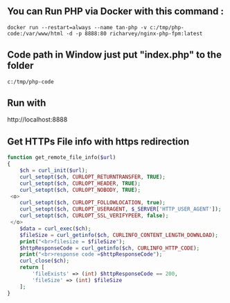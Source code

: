 ## You can Run PHP via Docker with this command :
```
docker run --restart=always --name tan-php -v c:/tmp/php-code:/var/www/html -d -p 8888:80 richarvey/nginx-php-fpm:latest
```


## Code path in Window just put "index.php" to the folder
```
c:/tmp/php-code
```

## Run with
http://localhost:8888


## Get HTTPs File info with https redirection
```php
function get_remote_file_info($url)
{
    $ch = curl_init($url);
    curl_setopt($ch, CURLOPT_RETURNTRANSFER, TRUE);
    curl_setopt($ch, CURLOPT_HEADER, TRUE);
    curl_setopt($ch, CURLOPT_NOBODY, TRUE);
 <o>
    curl_setopt($ch, CURLOPT_FOLLOWLOCATION, true);
    curl_setopt($ch, CURLOPT_USERAGENT, $_SERVER['HTTP_USER_AGENT']);
    curl_setopt($ch, CURLOPT_SSL_VERIFYPEER, false);
 </o> 
    $data = curl_exec($ch);
    $fileSize = curl_getinfo($ch, CURLINFO_CONTENT_LENGTH_DOWNLOAD);
    print("<br>filesize = $fileSize");
    $httpResponseCode = curl_getinfo($ch, CURLINFO_HTTP_CODE);
    print("<br>response code =$httpResponseCode");
    curl_close($ch);
    return [
        'fileExists' => (int) $httpResponseCode == 200,
        'fileSize' => (int) $fileSize
    ];
}

```